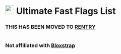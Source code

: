 # <img src="https://github.com/pizzaboxer/bloxstrap/raw/main/Images/Bloxstrap.png" width="28"/> Ultimate Fast Flags List 
### THIS HAS BEEN MOVED TO [RENTRY](https://rentry.org/uffl/)

#

### Not affiliated with [Bloxstrap](https://github.com/pizzzaboxer/Bloxstrap)
